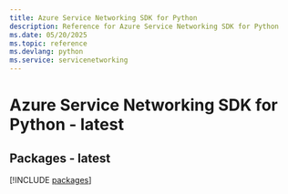 ```yaml
---
title: Azure Service Networking SDK for Python
description: Reference for Azure Service Networking SDK for Python
ms.date: 05/20/2025
ms.topic: reference
ms.devlang: python
ms.service: servicenetworking
---
```

# Azure Service Networking SDK for Python - latest
## Packages - latest
[!INCLUDE [packages](service-networking-index.md)]